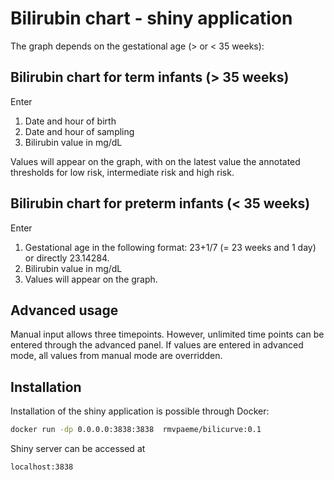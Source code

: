 # Bilirubin chart - shiny application

The graph depends on the gestational age (> or < 35 weeks):

## Bilirubin chart for term infants (> 35 weeks)
Enter
1. Date and hour of birth
2. Date and hour of sampling
3. Bilirubin value in mg/dL

Values will appear on the graph, with on the latest value the annotated thresholds for low risk, intermediate risk and high risk. 

## Bilirubin chart for preterm infants (< 35 weeks)
Enter
1. Gestational age in the following format: 23+1/7 (= 23 weeks and 1 day) or directly 23.14284.
2. Bilirubin value in mg/dL
3. Values will appear on the graph.
   
## Advanced usage
Manual input allows three timepoints. However, unlimited time points can be entered through the advanced panel. If values are entered in advanced mode, all values from manual mode are overridden.

## Installation 

Installation of the shiny application is possible through Docker:

```bash
docker run -dp 0.0.0.0:3838:3838  rmvpaeme/bilicurve:0.1
```

Shiny server can be accessed at

```
localhost:3838
```
